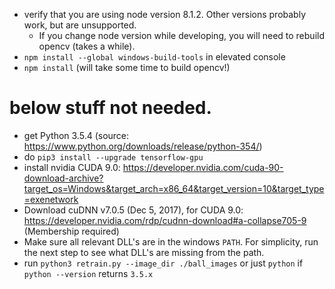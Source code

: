 * verify that you are using node version 8.1.2. Other versions probably work, but are unsupported.
    - If you change node version while developing, you will need to rebuild opencv (takes a while).
* `npm install --global windows-build-tools` in elevated console
* `npm install` (will take some time to build opencv!)

# below stuff not needed.
* get Python 3.5.4 (source: https://www.python.org/downloads/release/python-354/)
* do `pip3 install --upgrade tensorflow-gpu`
* install nvidia CUDA 9.0: https://developer.nvidia.com/cuda-90-download-archive?target_os=Windows&target_arch=x86_64&target_version=10&target_type=exenetwork
* Download cuDNN v7.0.5 (Dec 5, 2017), for CUDA 9.0: https://developer.nvidia.com/rdp/cudnn-download#a-collapse705-9 (Membership required)
* Make sure all relevant DLL's are in the windows `PATH`. For simplicity, run the next step to see what DLL's are missing from the path.
* run `python3 retrain.py --image_dir ./ball_images` or just `python` if `python --version` returns `3.5.x`